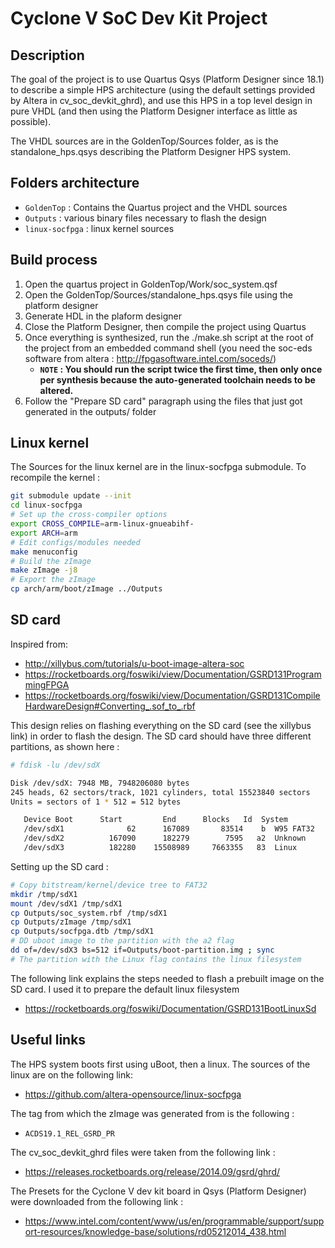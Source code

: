# Cyclone V SoC Dev Kit Project
## Description
The goal of the project is to use Quartus Qsys (Platform Designer 
since 18.1) to describe a simple HPS architecture (using the default 
settings provided by Altera in cv_soc_devkit_ghrd), and use this HPS
in a top level design in pure VHDL (and then using the Platform Designer
interface as little as possible).

The VHDL sources are in the GoldenTop/Sources folder, as is the 
standalone_hps.qsys describing the Platform Designer HPS system.

## Folders architecture
* `GoldenTop` : Contains the Quartus project and the VHDL sources
* `Outputs` : various binary files necessary to flash the design
* `linux-socfpga` : linux kernel sources


## Build process
1. Open the quartus project in GoldenTop/Work/soc_system.qsf
2. Open the GoldenTop/Sources/standalone_hps.qsys file using the 
   platform designer
3. Generate HDL in the plaform designer
4. Close the Platform Designer, then compile the project using Quartus
5. Once everything is synthesized, run the ./make.sh script at the root
   of the project from an embedded command shell (you need the soc-eds
   software from altera :  http://fpgasoftware.intel.com/soceds/)
   * **`NOTE` : You should run the script twice the first time, then
   only once per synthesis because the auto-generated toolchain needs
   to be altered.**
6. Follow the "Prepare SD card" paragraph using the files that just got
   generated in the outputs/ folder

## Linux kernel
The Sources for the linux kernel are in the linux-socfpga submodule. To
recompile the kernel :

```bash
git submodule update --init
cd linux-socfpga
# Set up the cross-compiler options 
export CROSS_COMPILE=arm-linux-gnueabihf-
export ARCH=arm
# Edit configs/modules needed
make menuconfig 
# Build the zImage
make zImage -j8
# Export the zImage
cp arch/arm/boot/zImage ../Outputs
```

## SD card
Inspired from:
* http://xillybus.com/tutorials/u-boot-image-altera-soc
* https://rocketboards.org/foswiki/view/Documentation/GSRD131ProgrammingFPGA
* https://rocketboards.org/foswiki/view/Documentation/GSRD131CompileHardwareDesign#Converting_.sof_to_.rbf

This design relies on flashing everything on the SD card (see the 
xillybus link) in order to flash the design. The SD card should have
three different partitions, as shown here :

```bash
# fdisk -lu /dev/sdX

Disk /dev/sdX: 7948 MB, 7948206080 bytes
245 heads, 62 sectors/track, 1021 cylinders, total 15523840 sectors
Units = sectors of 1 * 512 = 512 bytes

   Device Boot      Start         End      Blocks   Id  System
   /dev/sdX1              62      167089       83514    b  W95 FAT32
   /dev/sdX2          167090      182279        7595   a2  Unknown
   /dev/sdX3          182280    15508989     7663355   83  Linux
```

Setting up the SD card :
```bash
# Copy bitstream/kernel/device tree to FAT32
mkdir /tmp/sdX1
mount /dev/sdX1 /tmp/sdX1
cp Outputs/soc_system.rbf /tmp/sdX1
cp Outputs/zImage /tmp/sdX1
cp Outputs/socfpga.dtb /tmp/sdX1
# DD uboot image to the partition with the a2 flag
dd of=/dev/sdX3 bs=512 if=Outputs/boot-partition.img ; sync
# The partition with the Linux flag contains the linux filesystem 
```
The following link explains the steps needed to flash a prebuilt image 
on the SD card. I used it to prepare the default linux filesystem
* https://rocketboards.org/foswiki/Documentation/GSRD131BootLinuxSd

## Useful links
The HPS system boots first using uBoot, then a linux. The sources of the
linux are on the following link:
* https://github.com/altera-opensource/linux-socfpga

The tag from which the zImage was generated from is the following :
* `ACDS19.1_REL_GSRD_PR`

The cv_soc_devkit_ghrd files were taken from the following link :
* https://releases.rocketboards.org/release/2014.09/gsrd/ghrd/

The Presets for the Cyclone V dev kit board in Qsys (Platform Designer)
were downloaded from the following link :
* https://www.intel.com/content/www/us/en/programmable/support/support-resources/knowledge-base/solutions/rd05212014_438.html
